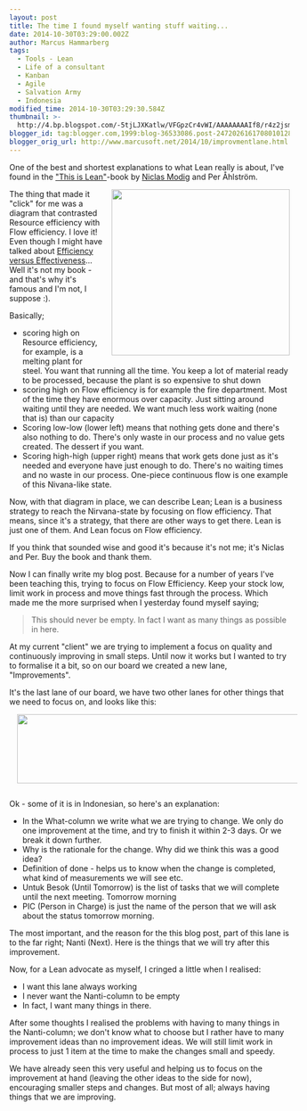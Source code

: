 ```yaml
---
layout: post
title: The time I found myself wanting stuff waiting...
date: 2014-10-30T03:29:00.002Z
author: Marcus Hammarberg
tags:
  - Tools - Lean
  - Life of a consultant
  - Kanban
  - Agile
  - Salvation Army
  - Indonesia
modified_time: 2014-10-30T03:29:30.584Z
thumbnail: >-
  http://4.bp.blogspot.com/-5tjLJXKatlw/VFGpzCr4vWI/AAAAAAAAIf8/r4z2jsmENaY/s72-c/Screen%2BShot%2B2014-10-30%2Bat%2B10.00.02%2B.png
blogger_id: tag:blogger.com,1999:blog-36533086.post-2472026161708010128
blogger_orig_url: http://www.marcusoft.net/2014/10/improvmentlane.html
---
```




<div dir="ltr" style="text-align: left;" trbidi="on">

One of the best and shortest explanations to what Lean really is about,
I've found in the
<a href="http://thisislean.com/" target="_blank">"This is Lean"</a>-book
by <a href="https://twitter.com/leanonmyself" target="_blank">Niclas
Modig</a> and Per Åhlström.

<div class="separator" style="clear: both; text-align: center;">

<a
href="http://4.bp.blogspot.com/-5tjLJXKatlw/VFGpzCr4vWI/AAAAAAAAIf8/r4z2jsmENaY/s1600/Screen%2BShot%2B2014-10-30%2Bat%2B10.00.02%2B.png"
data-imageanchor="1"
style="clear: right; float: right; margin-bottom: 1em; margin-left: 1em;"><img
src="http://4.bp.blogspot.com/-5tjLJXKatlw/VFGpzCr4vWI/AAAAAAAAIf8/r4z2jsmENaY/s1600/Screen%2BShot%2B2014-10-30%2Bat%2B10.00.02%2B.png"
data-border="0" width="320" height="298" /></a>

</div>

The thing that made it "click" for me was a diagram that contrasted
Resource efficiency with Flow efficiency. I love it! Even though I might
have talked about
<a href="http://www.marcusoft.net/2014/10/effective-revisted.html"
target="_blank">Efficiency versus Effectiveness</a>... Well it's not my
book - and that's why it's famous and I'm not, I suppose :).

Basically;

- scoring high on Resource efficiency, for example, is a melting plant
    for steel. You want that running all the time. You keep a lot of
    material ready to be processed, because the plant is so expensive to
    shut down
- scoring high on Flow efficiency is for example the fire department.
    Most of the time they have enormous over capacity. Just sitting
    around waiting until they are needed. We want much less work waiting
    (none that is) than our capacity
- Scoring low-low (lower left) means that nothing gets done and
    there's also nothing to do. There's only waste in our process and no
    value gets created. The dessert if you want.
- Scoring high-high (upper right) means that work gets done just as
    it's needed and everyone have just enough to do. There's no waiting
    times and no waste in our process. One-piece continuous flow is one
    example of this Nivana-like state.

Now, with that diagram in place, we can describe Lean; Lean is a
business strategy to reach the Nirvana-state by focusing on flow
efficiency. That means, since it's a strategy, that there are other ways
to get there. Lean is just one of them. And Lean focus on Flow
efficiency.

If you think that sounded wise and good it's because it's not me; it's
Niclas and Per. Buy the book and thank them.

Now I can finally write my blog post. Because for a number of years I've
been teaching this, trying to focus on Flow Efficiency. Keep your stock
low, limit work in process and move things fast through the process.
Which made me the more surprised when I yesterday found myself saying;

> This should never be empty. In fact I want as many things as possible
> in here.

At my current "client" we are trying to implement
a focus on quality and continuously improving in small steps. Until now
it works but I wanted to try to formalise it a bit, so on our board we
created a new lane, "Improvements".

It's the last lane of our board, we have two other lanes for other
things that we need to focus on, and looks like this:

<div class="separator" style="clear: both; text-align: center;">

<a
href="http://2.bp.blogspot.com/-esT55Mal4oI/VFGvagcbhmI/AAAAAAAAIgU/yVVmhHtXqjg/s1600/improvment_lane.jpg"
data-imageanchor="1" style="margin-left: 1em; margin-right: 1em;"><img
src="http://2.bp.blogspot.com/-esT55Mal4oI/VFGvagcbhmI/AAAAAAAAIgU/yVVmhHtXqjg/s1600/improvment_lane.jpg"
data-border="0" width="640" height="124" /></a>

</div>

<div class="separator" style="clear: both; text-align: center;">

</div>

Ok - some of it is in Indonesian, so here's an explanation:

- In the What-column we write what we are trying to change. We only do
    one improvement at the time, and try to finish it within 2-3 days.
    Or we break it down further.
- Why is the rationale for the change. Why did we think this was a
    good idea?
- Definition of done - helps us to know when the change is completed,
    what kind of measurements we will see etc.
- Untuk Besok (Until Tomorrow) is the list of tasks that we will
    complete until the next meeting. Tomorrow morning
- PIC (Person in Charge) is just the name of the person that we will
    ask about the status tomorrow morning.

<div>

The most important, and the reason for the this blog post, part of this
lane is to the far right; Nanti (Next). Here is the things that we will
try after this improvement.

</div>

<div>

</div>

<div>

Now, for a Lean advocate as myself, I cringed a little when I realised:

</div>

<div>

- I want this lane always working
- I never want the Nanti-column to be empty
- In fact, I want many things in there.

<div>

After some thoughts I realised the problems with having to many things
in the Nanti-column; we don't know what to choose but I rather have to
many improvement ideas than no improvement ideas. We will still limit
work in process to just 1 item at the time to make the changes small and
speedy.

</div>

</div>

<div>

</div>

<div>

We have already seen this very useful and helping us to focus on the
improvement at hand (leaving the other ideas to the side for now),
encouraging smaller steps and changes. But most of all; always having
things that we are improving.

</div>

</div>
